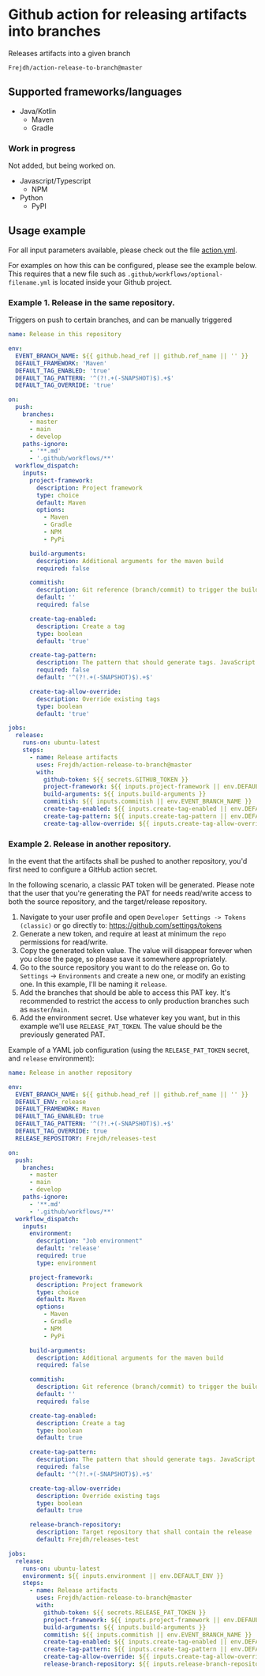# Github action for releasing artifacts into branches
Releases artifacts into a given branch

```
Frejdh/action-release-to-branch@master
```

## Supported frameworks/languages
* Java/Kotlin
    * Maven
    * Gradle

### Work in progress
Not added, but being worked on.
* Javascript/Typescript
    * NPM
* Python
    * PyPI

## Usage example
For all input parameters available, please check out the file [action.yml](action.yml).

For examples on how this can be configured, please see the example below.
This requires that a new file such as `.github/workflows/optional-filename.yml` is located inside your Github project.

### Example 1. Release in the same repository.
Triggers on push to certain branches, and can be manually triggered
```yaml
name: Release in this repository

env:
  EVENT_BRANCH_NAME: ${{ github.head_ref || github.ref_name || '' }}
  DEFAULT_FRAMEWORK: 'Maven'
  DEFAULT_TAG_ENABLED: 'true'
  DEFAULT_TAG_PATTERN: '^(?!.+(-SNAPSHOT)$).+$'
  DEFAULT_TAG_OVERRIDE: 'true'

on:
  push:
    branches:
      - master
      - main
      - develop
    paths-ignore:
      - '**.md'
      - '.github/workflows/**'
  workflow_dispatch:
    inputs:
      project-framework:
        description: Project framework
        type: choice
        default: Maven
        options:
          - Maven
          - Gradle
          - NPM
          - PyPi

      build-arguments:
        description: Additional arguments for the maven build
        required: false

      commitish:
        description: Git reference (branch/commit) to trigger the build on
        default: ''
        required: false

      create-tag-enabled:
        description: Create a tag
        type: boolean
        default: 'true'

      create-tag-pattern:
        description: The pattern that should generate tags. JavaScript regex syntax
        required: false
        default: '^(?!.+(-SNAPSHOT)$).+$'

      create-tag-allow-override:
        description: Override existing tags
        type: boolean
        default: 'true'

jobs:
  release:
    runs-on: ubuntu-latest
    steps:
      - name: Release artifacts
        uses: Frejdh/action-release-to-branch@master
        with:
          github-token: ${{ secrets.GITHUB_TOKEN }}
          project-framework: ${{ inputs.project-framework || env.DEFAULT_FRAMEWORK }}
          build-arguments: ${{ inputs.build-arguments }}
          commitish: ${{ inputs.commitish || env.EVENT_BRANCH_NAME }}
          create-tag-enabled: ${{ inputs.create-tag-enabled || env.DEFAULT_TAG_ENABLED }}
          create-tag-pattern: ${{ inputs.create-tag-pattern || env.DEFAULT_TAG_PATTERN }}
          create-tag-allow-override: ${{ inputs.create-tag-allow-override || env.DEFAULT_TAG_OVERRIDE }}

```

### Example 2. Release in another repository.
In the event that the artifacts shall be pushed to another repository, you'd first need to configure a GitHub action secret.

In the following scenario, a classic PAT token will be generated.
Please note that the user that you're generating the PAT for needs read/write access to both the source repository, and the target/release repository.

1. Navigate to your user profile and open `Developer Settings -> Tokens (classic)` or go directly to: https://github.com/settings/tokens
2. Generate a new token, and require at least at minimum the `repo` permissions for read/write.
3. Copy the generated token value. The value will disappear forever when you close the page, so please save it somewhere appropriately.
4. Go to the source repository you want to do the release on. Go to `Settings` -> `Environments` and create a new one, or modify an existing one. In this example, I'll be naming it `release`.
5. Add the branches that should be able to access this PAT key. It's recommended to restrict the access to only production branches such as `master`/`main`.
6. Add the environment secret. Use whatever key you want, but in this example we'll use `RELEASE_PAT_TOKEN`. The value should be the previously generated PAT.

Example of a YAML job configuration (using the `RELEASE_PAT_TOKEN` secret, and `release` environment):
```yaml
name: Release in another repository

env:
  EVENT_BRANCH_NAME: ${{ github.head_ref || github.ref_name || '' }}
  DEFAULT_ENV: release
  DEFAULT_FRAMEWORK: Maven
  DEFAULT_TAG_ENABLED: true
  DEFAULT_TAG_PATTERN: '^(?!.+(-SNAPSHOT)$).+$'
  DEFAULT_TAG_OVERRIDE: true
  RELEASE_REPOSITORY: Frejdh/releases-test

on:
  push:
    branches:
      - master
      - main
      - develop
    paths-ignore:
      - '**.md'
      - '.github/workflows/**'
  workflow_dispatch:
    inputs:
      environment:
        description: "Job environment"
        default: 'release'
        required: true
        type: environment

      project-framework:
        description: Project framework
        type: choice
        default: Maven
        options:
          - Maven
          - Gradle
          - NPM
          - PyPi

      build-arguments:
        description: Additional arguments for the maven build
        required: false

      commitish:
        description: Git reference (branch/commit) to trigger the build on
        default: ''
        required: false

      create-tag-enabled:
        description: Create a tag
        type: boolean
        default: true

      create-tag-pattern:
        description: The pattern that should generate tags. JavaScript regex syntax
        required: false
        default: '^(?!.+(-SNAPSHOT)$).+$'

      create-tag-allow-override:
        description: Override existing tags
        type: boolean
        default: true

      release-branch-repository:
        description: Target repository that shall contain the release
        default: Frejdh/releases-test

jobs:
  release:
    runs-on: ubuntu-latest
    environment: ${{ inputs.environment || env.DEFAULT_ENV }}
    steps:
      - name: Release artifacts
        uses: Frejdh/action-release-to-branch@master
        with:
          github-token: ${{ secrets.RELEASE_PAT_TOKEN }}
          project-framework: ${{ inputs.project-framework || env.DEFAULT_FRAMEWORK }}
          build-arguments: ${{ inputs.build-arguments }}
          commitish: ${{ inputs.commitish || env.EVENT_BRANCH_NAME }}
          create-tag-enabled: ${{ inputs.create-tag-enabled || env.DEFAULT_TAG_ENABLED }}
          create-tag-pattern: ${{ inputs.create-tag-pattern || env.DEFAULT_TAG_PATTERN }}
          create-tag-allow-override: ${{ inputs.create-tag-allow-override || env.DEFAULT_TAG_OVERRIDE }}
          release-branch-repository: ${{ inputs.release-branch-repository || env.RELEASE_REPOSITORY }}
```
